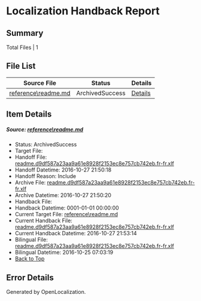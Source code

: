 # <a name='report-top'></a> Localization Handback Report

## Summary
 Total Files | 1

## File List
 Source File | Status | Details 
 ----------- | ------ | ------- 
 [reference\readme.md](https://github.com/PowerShell/powerShell-Docs/blob/89379e7cbbccc6fdc449026de83d936183089dbf/reference/readme.md) | ArchivedSuccess | [Details](#2c9b6f7172a1782f72bb9e5a9ba7992eb80797de2163)

## Item Details
##### <a name='2c9b6f7172a1782f72bb9e5a9ba7992eb80797de2163'></a> Source: [reference\readme.md](https://github.com/PowerShell/powerShell-Docs/blob/89379e7cbbccc6fdc449026de83d936183089dbf/reference/readme.md)
* Status: ArchivedSuccess
* Target File: 
* Handoff File: [readme.d9df587a23aa9a61e8928f2153ec8e757cb742eb.fr-fr.xlf](https://github.com/PowerShell/powerShell-Docs.handoff/blob/6480271ec91991a40411411302b33fb44f6089b6/ol-handoff/PowerShell/powerShell-Docs.fr-fr/live/readme.d9df587a23aa9a61e8928f2153ec8e757cb742eb.fr-fr.xlf)
* Handoff Datetime: 2016-10-27 21:50:18
* Handoff Reason: Include
* Archive File: [readme.d9df587a23aa9a61e8928f2153ec8e757cb742eb.fr-fr.xlf](https://github.com/PowerShell/powerShell-Docs.handoff/blob/c37f3ab297a8fe282a93fb39aaad29e112e4a78d/ol-archive/PowerShell/powerShell-Docs.fr-fr/live/readme.d9df587a23aa9a61e8928f2153ec8e757cb742eb.fr-fr.xlf)
* Archive Datetime: 2016-10-27 21:50:20
* Handback File: 
* Handback Datetime: 0001-01-01 00:00:00
* Current Target File: [reference\readme.md](https://github.com/PowerShell/powerShell-Docs.fr-fr/blob/d70338f5713b5351a8ea72462513e23463a63915/reference/readme.md)
* Current Handback File: [readme.d9df587a23aa9a61e8928f2153ec8e757cb742eb.fr-fr.xlf](https://github.com/PowerShell/powerShell-Docs.handback/blob/4e138113a0fb037a8cbb956b39a0aca837c8524c/ol-handback/PowerShell/powerShell-Docs.fr-fr/live/readme.d9df587a23aa9a61e8928f2153ec8e757cb742eb.fr-fr.xlf)
* Current Handback Datetime: 2016-10-27 21:53:14
* Bilingual File: [readme.d9df587a23aa9a61e8928f2153ec8e757cb742eb.fr-fr.xlf](https://github.com/PowerShell/powerShell-Docs.handback/blob/f35a79c889d4fb87886e707826a0e2d8b9400701/ol-handback/PowerShell/powerShell-Docs.fr-fr/live/readme.d9df587a23aa9a61e8928f2153ec8e757cb742eb.fr-fr.xlf)
* Bilingual Datetime: 2016-10-25 07:03:19
* [Back to Top](#report-top)


## Error Details

Generated by OpenLocalization.
